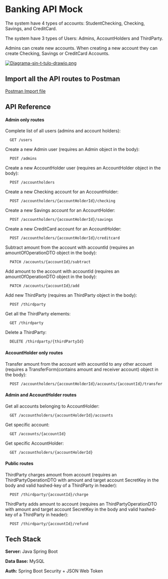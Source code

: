 
# Banking API Mock

The system have 4 types of accounts: StudentChecking, Checking, Savings, and CreditCard.

The system have 3 types of Users: Admins, AccountHolders and ThirdParty.

Admins can create new accounts. When creating a new account they can create Checking, Savings or CreditCard Accounts.

[![Diagrama-sin-t-tulo-drawio.png](https://i.postimg.cc/ZqQs5F3c/Diagrama-sin-t-tulo-drawio.png)](https://postimg.cc/bGQ96nmD)
## Import all the API routes to Postman

[Postman Import file](https://file.io/ta5oN2MZRFAz)

## API Reference
#### Admin only routes
Complete list of all users (admins and account holders):
```http
  GET /users
```
Create a new Admin user (requires an Admin object in the body):
```http
  POST /admins
```
Create a new AccountHolder user (requires an AccountHolder object in the body):
```http
  POST /accountholders
```
Create a new Checking account for an AccountHolder:
```http
  POST /accountholders/{accountHolderId}/checking
```
Create a new Savings account for an AccountHolder:
```http
  POST /accountholders/{accountHolderId}/savings
```
Create a new CreditCard account for an AccountHolder:
```http
  POST /accountholders/{accountHolderId}/creditcard
```
Subtract amount from the account with accountId (requires an amountOfOperationDTO object in the body):
```http
  PATCH /accounts/{accountId}/subtract
```
Add amount to the account with accountId (requires an amountOfOperationDTO object in the body):
```http
  PATCH /accounts/{accountId}/add
```
Add new ThirdParty (requires an ThirdParty object in the body):
```http
  POST /thirdparty
```
Get all the ThirdParty elements:
```http
  GET /thirdparty
```
Delete a ThirdParty:
```http
  DELETE /thirdparty/{thirdPartyId}
```
#### AccountHolder only routes
Transfer amount from the account with accountId to any other account (requires a TransferForm(contains amount and receiver account) object in the body):
```http
  POST /accountholders/{accountHolderId}/accounts/{accountId}/transfer
```
#### Admin and AccountHolder routes
Get all accounts belonging to AccountHolder:
```http
  GET /accountholders/{accountHolderId}/accounts
```
Get specific account:
```http
  GET /accounts/{accountId}
```
Get specific AccountHolder:
```http
  GET /accountholders/{accountHolderId}
```
#### Public routes
ThirdParty charges amount from account (requires an ThirdPartyOperationDTO with amount and target account SecretKey in the body and valid hashed-key of a ThirdParty in header):
```http
  POST /thirdparty/{accountId}/charge
```
ThirdParty adds amount to account (requires an ThirdPartyOperationDTO with amount and target account SecretKey in the body and valid hashed-key of a ThirdParty in header):
```http
  POST /thirdparty/{accountId}/refund
```
## Tech Stack

**Server:** Java Spring Boot

**Data Base:** MySQL

**Auth:** Spring Boot Security + JSON Web Token
